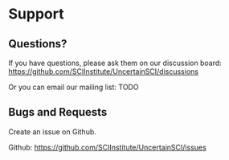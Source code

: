 # Support

## Questions?

If you have questions, please ask them on our discussion board:
<https://github.com/SCIInstitute/UncertainSCI/discussions>

Or you can email our mailing list:
TODO

## Bugs and Requests

Create an issue on Github.

Github: <https://github.com/SCIInstitute/UncertainSCI/issues>
